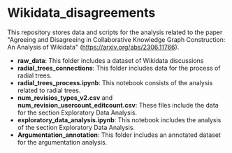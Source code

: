 # Wikidata_disagreements

This repository stores data and scripts for the analysis related to the paper "Agreeing and Disagreeing in Collaborative Knowledge Graph Construction: An Analysis of Wikidata" (https://arxiv.org/abs/2306.11766).

* **raw_data**: This folder includes a dataset of Wikidata discussions
* **radial_trees_connections**: This folder includes data for the process of radial trees.
* **radial_trees_process.ipynb**: This notebook consists of the analysis related to radial trees.
* **num_revisios_types_v2.csv** and **num_revision_usercount_editcount.csv**: These files include the data for the section Exploratory Data Analysis.
* **exploratory_data_analysis.ipynb**: This notebook includes the analysis of the section Exploratory Data Analysis.
* **Argumentation_annotation**: This folder includes an annotated dataset for the argumentation analysis.
